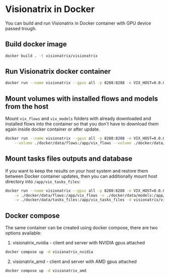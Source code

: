 # Visionatrix in Docker

You can build and run Visionatrix in Docker container with GPU device passed trough.

## Build docker image

```bash
docker build . -t visionatrix/visionatrix
```

## Run Visionatrix docker container

```bash
docker run --name visionatrix --gpus all -p 8288:8288 -e VIX_HOST=0.0.0.0 -d visionatrix/visionatrix
```

## Mount volumes with installed flows and models from the host

Mount `vix_flows` and `vix_models` folders with already downloaded and installed flows into
the container so that you don't have to download them again inside docker container or after update.

```bash
docker run --name visionatrix --gpus all -p 8288:8288 -e VIX_HOST=0.0.0.0 \
	--volume ./docker/data/flows:/app/vix_flows --volume ./docker/data/models:/apps/vix_models
```

## Mount tasks files outputs and database

If you want to keep the results on your host system and restore them between Docker container updates,
then you can additionally mount host directory into `/app/vix_tasks_files`:

```bash
docker run --name visionatrix --gpus all -p 8288:8288 -e VIX_HOST=0.0.0.0 \
	-v ./docker/data/flows:/app/vix_flows -v ./docker/data/models:/app/vix_models \
	-v ./docker/data/tasks_files:/app/vix_tasks_files -d visionatrix/visionatrix
```

## Docker compose

The same container can be created using docker compose, there are two options available:

1. visionatrix_nvidia - client and server with NVIDIA gpus attached

```bash
docker compose up -d visionatrix_nvidia
```

2. visionatrix_amd - client and server with AMD gpus attached

```bash
docker compose up -d visionatrix_amd
```
